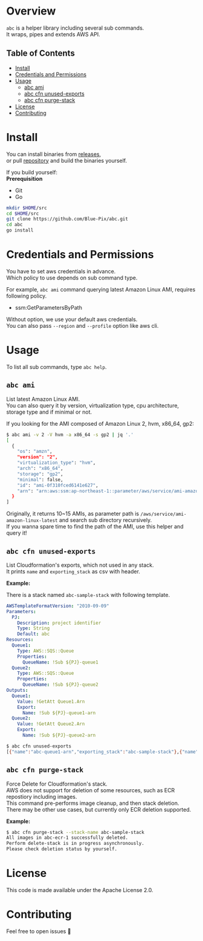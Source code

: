 # Overview
`abc` is a helper library including several sub commands.  
It wraps, pipes and extends AWS API.  

## Table of Contents

- [Install](#install)
- [Credentials and Permissions](#credentials-and-permissions)
- [Usage](#usage)
  - [abc ami](#abc-ami)
  - [abc cfn unused-exports](#abc-cfn-unused-exports)
  - [abc cfn purge-stack](#abc-cfn-purge-stack)
- [License](#license)
- [Contributing](#contributing)

# Install
You can install binaries from [releases](https://github.com/Blue-Pix/abc/releases),   
or pull [repository](https://github.com/Blue-Pix/abc) and build the binaries yourself.

If you build yourself:  
**Prerequisition**
- Git
- Go

```sh
mkdir $HOME/src
cd $HOME/src
git clone https://github.com/Blue-Pix/abc.git
cd abc
go install
```

# Credentials and Permissions

You have to set aws credentials in advance.  
Which policy to use depends on sub command type.  
  
For example, `abc ami` command querying latest Amazon Linux AMI, requires following policy.

- ssm:GetParametersByPath

Without option, we use your default aws credentials.  
You can also pass `--region` and `--profile` option like aws cli.

# Usage
To list all sub commands, type `abc help`.

## `abc ami`

List latest Amazon Linux AMI.  
You can also query it by version, virtualization type, cpu architecture, storage type and if minimal or not.

If you looking for the AMI composed of Amazon Linux 2, hvm, x86_64, gp2:

```sh
$ abc ami -v 2 -V hvm -a x86_64 -s gp2 | jq '.'
[
  {
    "os": "amzn",
    "version": "2",
    "virtualization_type": "hvm",
    "arch": "x86_64",
    "storage": "gp2",
    "minimal": false,
    "id": "ami-0f310fced6141e627",
    "arn": "arn:aws:ssm:ap-northeast-1::parameter/aws/service/ami-amazon-linux-latest/amzn2-ami-hvm-x86_64-gp2"
  }
]
```

Originally, it returns 10~15 AMIs, as parameter path is `/aws/service/ami-amazon-linux-latest` and search sub directory recursively.  
If you wanna spare time to find the path of the AMI, use this helper and query it!

## `abc cfn unused-exports`

List Cloudformation's exports, which not used in any stack.  
It prints `name` and `exporting_stack` as csv with header.

**Example:**

There is a stack named `abc-sample-stack` with following template.

```yaml
AWSTemplateFormatVersion: "2010-09-09"
Parameters:
  PJ:
    Description: project identifier
    Type: String
    Default: abc
Resources:
  Queue1:
    Type: AWS::SQS::Queue
    Properties: 
      QueueName: !Sub ${PJ}-queue1
  Queue2:
    Type: AWS::SQS::Queue
    Properties: 
      QueueName: !Sub ${PJ}-queue2
Outputs:
  Queue1:
    Value: !GetAtt Queue1.Arn
    Export:
      Name: !Sub ${PJ}-queue1-arn
  Queue2:
    Value: !GetAtt Queue2.Arn
    Export:
      Name: !Sub ${PJ}-queue2-arn
```

```sh
$ abc cfn unused-exports
[{"name":"abc-queue1-arn","exporting_stack":"abc-sample-stack"},{"name":"abc-queue2-arn","exporting_stack":"abc-sample-stack"}]
```

## `abc cfn purge-stack`

Force Delete for Cloudformation's stack.  
AWS does not support for deletion of some resources, such as ECR repostiory including images.  
This command pre-performs image cleanup, and then stack deletion.  
There may be other use cases, but currently only ECR deletion supported.  

**Example:**

```sh
$ abc cfn purge-stack --stack-name abc-sample-stack
All images in abc-ecr-1 successfully deleted.
Perform delete-stack is in progress asynchronously.
Please check deletion status by yourself.
```

# License
This code is made available under the Apache License 2.0.

# Contributing
Feel free to open issues 🎉
